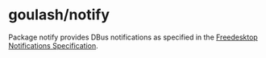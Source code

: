 goulash/notify
==============

Package notify provides DBus notifications as specified in the
[Freedesktop Notifications Specification](https://developer.gnome.org/notification-spec/).
